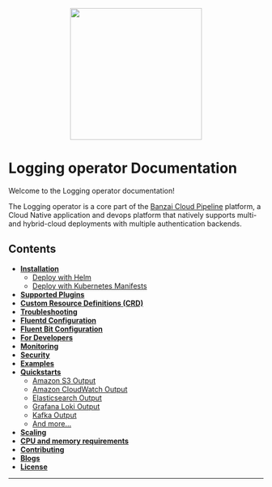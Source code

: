 <p align="center"><img src="./img/lo.svg" width="260"></p>
<p align="center">

# Logging operator Documentation

Welcome to the Logging operator documentation!

The Logging operator is a core part of the [Banzai Cloud Pipeline](https://banzaicloud.com/products/pipeline/) platform, a Cloud Native application and devops platform that natively supports multi- and hybrid-cloud deployments with multiple authentication backends.

## Contents
- **[Installation](./deploy/README.md)**
  - [Deploy with Helm](./deploy/README.md#deploy-logging-operator-with-helm)
  - [Deploy with Kubernetes Manifests](./deploy/README.md#deploy-logging-operator-from-kubernetes-manifests)
- **[Supported Plugins](./plugins/Readme.md)**
- **[Custom Resource Definitions (CRD)](./crds.md)**
- **[Troubleshooting](./troubleshooting.md)**
- **[Fluentd Configuration](./crds.md#fluentd-spec)**
- **[Fluent Bit Configuration](./fluentbit.md)**
- **[For Developers](./developers.md)**
- **[Monitoring](./logging-operator-monitoring.md)**
- **[Security](./security/README.md)**
- **[Examples](./examples)**
- **[Quickstarts](./quickstarts)**
  - [Amazon S3 Output](quickstarts/example-s3.md)
  - [Amazon CloudWatch Output](quickstarts/cloudwatch-nginx.md)
  - [Elasticsearch Output](quickstarts/es-nginx.md)
  - [Grafana Loki Output](quickstarts/loki-nginx.md)
  - [Kafka Output](quickstarts/kafka-nginx.md)
  - [And more...](./quickstarts)
- **[Scaling](./scaling.md)**
- **[CPU and memory requirements](./requirements.md)**
- **[Contributing](../README.md#contributing)**
- **[Blogs](./blogs.md)**
- **[License](./license.md)**
---
